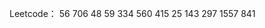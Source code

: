 <!--
 * @Description: LeetCode题目列表
 * @Author: XZMJX
 * @Date: 2021-12-03 11:33:26
-->

Leetcode：
56
706
48
59
334
560
415
25
143
297
1557
841